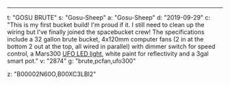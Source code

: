 ---
t: "GOSU BRUTE"
s: "Gosu-Sheep"
a: "Gosu-Sheep"
d: "2019-09-29"
c: "This is my first bucket build! I'm proud if it. I still need to clean up the wiring but I've finally joined the spacebucket crew! The specifications include a 32 gallon brute bucket, 4x120mm computer fans (2 in at the bottom 2 out at the top, all wired in parallel) with dimmer switch for speed control, a Mars300 <a href='https://amzn.to/36NO5zr'>UFO LED light</a>, white paint for reflectivity and a 3gal smart pot."
v: "2874"
g: "brute,pcfan,ufo300"

z: "B00002N60O,B00XC3LBI2"
